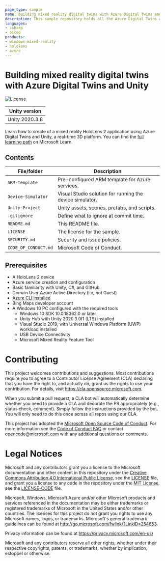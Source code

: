 ```yaml
---
page_type: sample
name: Building mixed reality digital twins with Azure Digital Twins and Unity
description: This sample repository holds all the Azure Digital Twins and Unity assets for the Microsoft Learn path.
languages:
- csharp
- bicep
products:
- windows-mixed-reality
- hololens
- azure
---
```


# Building mixed reality digital twins with Azure Digital Twins and Unity

![License](https://img.shields.io/badge/license-MIT-green.svg)

Unity version |
:-----------------: | 
Unity 2020.3.8 | 

Learn how to create of a mixed reality HoloLens 2 application using Azure Digital Twins and Unity, a real-time 3D platform. You can find the [full learning path](https://docs.microsoft.com/learn/paths/build-mixed-reality-azure-digital-twins-unity) on Microsoft Learn.

## Contents

| File/folder | Description |
|-------------|-------------|
| `ARM-Template` | Pre-configured ARM template for Azure services. |
| `Device-Simulator` | Visual Studio solution for running the device simulator. |
| `Unity-Project` | Unity assets, scenes, prefabs, and scripts. |
| `.gitignore` | Define what to ignore at commit time. |
| `README.md` | This README file. |
| `LICENSE`   | The license for the sample. |
| `SECURITY.md` | Security and issue policies. |
| `CODE_OF_CONDUCT.md` | Microsoft Code of Conduct. |

## Prerequisites

* A HoloLens 2 device
* Azure service creation and configuration
* Basic familiarity with Unity, C#, and GitHub
* Domain User Azure Active Directory (i.e, not Guest)
* [Azure CLI installed](https://docs.microsoft.com/cli/azure/install-azure-cli)
* Bing Maps developer account
* A Windows 10 PC configured with the required tools
    - Windows 10 SDK 10.0.18362.0 or later
    - Unity Hub with Unity 2020.3.0f1 (LTS) installed
    - Visual Studio 2019, with Universal Windows Platform (UWP) workload installed
    - USB Device Connectivity
    - Microsoft Mixed Reality Feature Tool

# Contributing

This project welcomes contributions and suggestions.  Most contributions require you to agree to a
Contributor License Agreement (CLA) declaring that you have the right to, and actually do, grant us
the rights to use your contribution. For details, visit https://cla.opensource.microsoft.com.

When you submit a pull request, a CLA bot will automatically determine whether you need to provide
a CLA and decorate the PR appropriately (e.g., status check, comment). Simply follow the instructions
provided by the bot. You will only need to do this once across all repos using our CLA.

This project has adopted the [Microsoft Open Source Code of Conduct](https://opensource.microsoft.com/codeofconduct/).
For more information see the [Code of Conduct FAQ](https://opensource.microsoft.com/codeofconduct/faq/) or
contact [opencode@microsoft.com](mailto:opencode@microsoft.com) with any additional questions or comments.

# Legal Notices

Microsoft and any contributors grant you a license to the Microsoft documentation and other content
in this repository under the [Creative Commons Attribution 4.0 International Public License](https://creativecommons.org/licenses/by/4.0/legalcode),
see the [LICENSE](LICENSE) file, and grant you a license to any code in the repository under the [MIT License](https://opensource.org/licenses/MIT), see the
[LICENSE-CODE](LICENSE-CODE) file.

Microsoft, Windows, Microsoft Azure and/or other Microsoft products and services referenced in the documentation
may be either trademarks or registered trademarks of Microsoft in the United States and/or other countries.
The licenses for this project do not grant you rights to use any Microsoft names, logos, or trademarks.
Microsoft's general trademark guidelines can be found at http://go.microsoft.com/fwlink/?LinkID=254653.

Privacy information can be found at https://privacy.microsoft.com/en-us/

Microsoft and any contributors reserve all other rights, whether under their respective copyrights, patents,
or trademarks, whether by implication, estoppel or otherwise.
